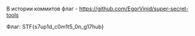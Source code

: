 В истории коммитов флаг - https://github.com/EgorVinid/super-secret-tools

Флаг: STF{s7up1d_c0m1t5_0n_g17hub}
